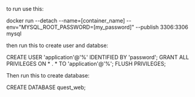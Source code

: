 to run use this:

docker run --detach --name=[container_name] --env="MYSQL_ROOT_PASSWORD=[my_password]" --publish 3306:3306 mysql


then run this to create user and databse:

CREATE USER 'application'@'%' IDENTIFIED BY 'password';
GRANT ALL PRIVILEGES ON * . * TO 'application'@'%';
FLUSH PRIVILEGES;

Then run this to create database:

CREATE DATABASE quest_web;


